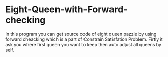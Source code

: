 # Eight-Queen-with-Forward-checking

In this program you can get source code of eight queen pazzle by using forward cheacking which is a part of Constrain Satisfation Problem.
Firtly it ask you where first queen you want to keep then auto adjust all queens by self.
